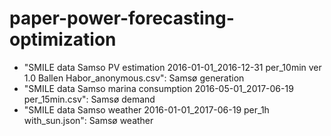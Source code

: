 # paper-power-forecasting-optimization

- "SMILE data Samso PV estimation 2016-01-01_2016-12-31 per_10min ver 1.0 Ballen Habor_anonymous.csv": Samsø generation
- "SMILE data Samso marina consumption 2016-05-01_2017-06-19 per_15min.csv": Samsø demand
- "SMILE data Samso weather 2016-01-01_2017-06-19 per_1h with_sun.json": Samsø weather

